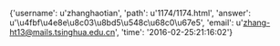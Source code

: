 {'username': u'zhanghaotian', 'path': u'1174/1174.html', 'answer': u'\u4fbf\u4e8e\u8c03\u8bd5\u548c\u68c0\u67e5', 'email': u'zhang-ht13@mails.tsinghua.edu.cn', 'time': '2016-02-25:21:16:02'}